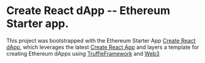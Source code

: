 # Create React dApp -- Ethereum Starter app.

This project was bootstrapped with the Ethereum Starter App [Create React dApp](https://github.com/mjhm/create-react-dapp), which leverages the latest [Create React App](./REACT.md) and layers a template for creating Ethereum dApps using [TruffleFramework](http://truffleframework.com/docs/) and [Web3](https://github.com/ethereum/wiki/wiki/JavaScript-API)
